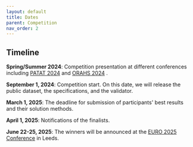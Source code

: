 ```yaml
---
layout: default
title: Dates
parent: Competition
nav_order: 2
---
```


## Timeline


**Spring/Summer 2024**: Competition presentation at different conferences including [PATAT 2024](https://patatconference2024.dtu.dk/)
and [ORAHS 2024](https://orahs2024.di.unito.it/) .

**September 1, 2024**: Competition start. On this date, we will
release the public dataset, the specifications, and the validator.

**March 1, 2025**: The deadline for submission of participants'
best results and their solution methods.

**April 1, 2025**: Notifications of the
finalists.

**June 22-25, 2025**: The winners will be
announced at the [EURO 2025 Conference](https://euro2025leeds.uk/) in Leeds.
